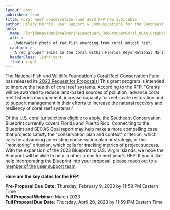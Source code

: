 ```yaml
---
layout: post
published: true
title: Coral Reef Conservation Fund 2023 RFP now available
author: Hilary Morris, User Support & Communications for the Southeast Blueprint
hero:
  name: FloridaKeysNationalMarineSanctuary_RedGrouperCoral_NOAA_GregMcFall.jpg
  alt: >-
    Underwater photo of red fish emerging from coral amidst reef.
  caption: >-
    A red grouper swims in the coral within Florida Keys National Marine Sanctuary. <a href="https://www.flickr.com/photos/onms/49123997176/in/photolist-2hQVjUy">Photo</a> by Greg McFall/NOAA, <a href="https://creativecommons.org/licenses/by/2.0/">CC BY 2.0</a>.
  headerClass: light-text
  float: right
---
```

The National Fish and Wildlife Foundation's Coral Reef Conservation Fund has released its [2023 Request for Proposals](https://www.nfwf.org/programs/coral-reefs/coral-reef-conservation-fund-2023-request-proposals)! This grant program is intended to improve the health of coral reef systems. According to the RFP, "Grants will be awarded to reduce land-based sources of pollution, advance coral reef fisheries management, increase capacity for reef-scale restoration and to support management in their efforts to increase the natural recovery and resiliency of coral reef systems."<!--more-->

Of the U.S. coral jurisdictions eligible to apply, the Southeast Conservation Blueprint currently covers Florida and Puerto Rico. Connecting to the Blueprint and SECAS Goal report may help make a more compelling case that projects satisfy the "conservation plan and context" criterion, which calls for advancing an existing conservation plan or strategy, or the "monitoring" criterion, which calls for tracking metrics of project success. With the expansion of the 2023 Blueprint to U.S. Virgin Islands, we hope the Blueprint will be able to help in other areas for next year's RFP! If you'd like help incorporating the Blueprint into your proposal, please [reach out to a member of the user support team](https://secassoutheast.org/staff).

**Here are the key dates for the RFP:**  
  
**Pre-Proposal Due Date:** Thursday, February 9, 2023 by 11:59 PM Eastern Time  
**Full Proposal Webinar:** March 2023  
**Full Proposal Due Date:** Thursday, April 20, 2023 by 11:59 PM Eastern Time  
